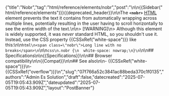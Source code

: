 {"title":"Nobr","tag":"html/reference/elements/nobr","post":"\n\n{{Sidebar(\"html/reference/elements\")}}{{deprecated_header}}\n\nThe **`<nobr>`** [HTML](/blog/Web/HTML) element prevents the text it contains from automatically wrapping across multiple lines, potentially resulting in the user having to scroll horizontally to see the entire width of the text.\n\n> [!WARNING]\n> Although this element is widely supported, it was _never_ standard HTML, so you shouldn't use it. Instead, use the CSS property {{CSSxRef(\"white-space\")}} like this:\n\n```html\n<span class=\"nobr\">Long line with no breaks</span>\n```\n\n```css\n.nobr {\n  white-space: nowrap;\n}\n```\n\n## Specifications\n\n{{Specifications}}\n\n## Browser compatibility\n\n{{Compat}}\n\n## See also\n\n- {{CSSxRef(\"white-space\")}}\n- {{CSSxRef(\"overflow\")}}\n","slug":"07f766a52c3841ac88beda370c1f0135","authors":"Admin Es Solution","draft":false,"datecreated":"2025-07-05T19:05:43.909Z","dateupdated":"2025-07-05T19:05:43.909Z","layout":"PostBanner"}